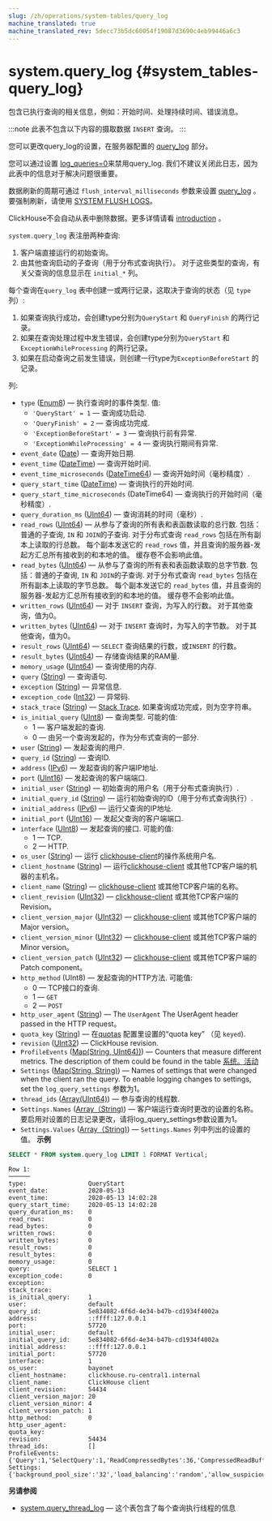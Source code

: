 ```yaml
---
slug: /zh/operations/system-tables/query_log
machine_translated: true
machine_translated_rev: 5decc73b5dc60054f19087d3690c4eb99446a6c3
---
```


# system.query_log {#system_tables-query_log}

包含已执行查询的相关信息，例如：开始时间、处理持续时间、错误消息。

:::note
此表不包含以下内容的摄取数据 `INSERT` 查询。
:::

您可以更改query_log的设置，在服务器配置的 [query_log](../../operations/server-configuration-parameters/settings.md#server_configuration_parameters-query-log) 部分。

您可以通过设置 [log_queries=0](../../operations/settings/settings.md#settings-log-queries)来禁用query_log. 我们不建议关闭此日志，因为此表中的信息对于解决问题很重要。

数据刷新的周期可通过 `flush_interval_milliseconds` 参数来设置 [query_log](../../operations/server-configuration-parameters/settings.md#server_configuration_parameters-query-log) 。 要强制刷新，请使用 [SYSTEM FLUSH LOGS](../../sql-reference/statements/system.md#query_language-system-flush_logs)。

ClickHouse不会自动从表中删除数据。更多详情请看 [introduction](../../operations/system-tables/index.md#system-tables-introduction) 。

`system.query_log` 表注册两种查询:

1.  客户端直接运行的初始查询。
2.  由其他查询启动的子查询（用于分布式查询执行）。 对于这些类型的查询，有关父查询的信息显示在 `initial_*` 列。

每个查询在`query_log` 表中创建一或两行记录，这取决于查询的状态（见 `type` 列）:

1.  如果查询执行成功，会创建type分别为`QueryStart` 和 `QueryFinish` 的两行记录。
2.  如果在查询处理过程中发生错误，会创建type分别为`QueryStart` 和 `ExceptionWhileProcessing` 的两行记录。
3.  如果在启动查询之前发生错误，则创建一行type为`ExceptionBeforeStart` 的记录。

列:

-   `type` ([Enum8](../../sql-reference/data-types/enum.md)) — 执行查询时的事件类型. 值:
    -   `'QueryStart' = 1` — 查询成功启动.
    -   `'QueryFinish' = 2` — 查询成功完成.
    -   `'ExceptionBeforeStart' = 3` — 查询执行前有异常.
    -   `'ExceptionWhileProcessing' = 4` — 查询执行期间有异常.
-   `event_date` ([Date](../../sql-reference/data-types/date.md)) — 查询开始日期.
-   `event_time` ([DateTime](../../sql-reference/data-types/datetime.md)) — 查询开始时间.
-   `event_time_microseconds` ([DateTime64](../../sql-reference/data-types/datetime64.md)) — 查询开始时间（毫秒精度）.
-   `query_start_time` ([DateTime](../../sql-reference/data-types/datetime.md)) — 查询执行的开始时间.
-   `query_start_time_microseconds` (DateTime64) — 查询执行的开始时间（毫秒精度）.
-   `query_duration_ms` ([UInt64](../../sql-reference/data-types/int-uint.md#uint-ranges)) — 查询消耗的时间（毫秒）.
-   `read_rows` ([UInt64](../../sql-reference/data-types/int-uint.md#uint-ranges)) — 从参与了查询的所有表和表函数读取的总行数. 包括：普通的子查询,  `IN` 和 `JOIN`的子查询. 对于分布式查询 `read_rows` 包括在所有副本上读取的行总数。 每个副本发送它的 `read_rows` 值，并且查询的服务器-发起方汇总所有接收到的和本地的值。 缓存卷不会影响此值。
-   `read_bytes` ([UInt64](../../sql-reference/data-types/int-uint.md#uint-ranges)) — 从参与了查询的所有表和表函数读取的总字节数. 包括：普通的子查询,  `IN` 和 `JOIN`的子查询. 对于分布式查询 `read_bytes` 包括在所有副本上读取的字节总数。 每个副本发送它的 `read_bytes` 值，并且查询的服务器-发起方汇总所有接收到的和本地的值。 缓存卷不会影响此值。
-   `written_rows` ([UInt64](../../sql-reference/data-types/int-uint.md#uint-ranges)) — 对于 `INSERT` 查询，为写入的行数。 对于其他查询，值为0。
-   `written_bytes` ([UInt64](../../sql-reference/data-types/int-uint.md#uint-ranges)) — 对于 `INSERT` 查询时，为写入的字节数。 对于其他查询，值为0。
-   `result_rows` ([UInt64](../../sql-reference/data-types/int-uint.md#uint-ranges)) — `SELECT` 查询结果的行数，或`INSERT` 的行数。
-   `result_bytes` ([UInt64](../../sql-reference/data-types/int-uint.md#uint-ranges)) — 存储查询结果的RAM量.
-   `memory_usage` ([UInt64](../../sql-reference/data-types/int-uint.md#uint-ranges)) — 查询使用的内存.
-   `query` ([String](../../sql-reference/data-types/string.md)) — 查询语句.
-   `exception` ([String](../../sql-reference/data-types/string.md)) — 异常信息.
-   `exception_code` ([Int32](../../sql-reference/data-types/int-uint.md)) — 异常码.
-   `stack_trace` ([String](../../sql-reference/data-types/string.md)) — [Stack Trace](https://en.wikipedia.org/wiki/Stack_trace). 如果查询成功完成，则为空字符串。
-   `is_initial_query` ([UInt8](../../sql-reference/data-types/int-uint.md)) — 查询类型. 可能的值:
    -   1 — 客户端发起的查询.
    -   0 — 由另一个查询发起的，作为分布式查询的一部分.
-   `user` ([String](../../sql-reference/data-types/string.md)) — 发起查询的用户.
-   `query_id` ([String](../../sql-reference/data-types/string.md)) — 查询ID.
-   `address` ([IPv6](../../sql-reference/data-types/ipv6.md)) — 发起查询的客户端IP地址.
-   `port` ([UInt16](../../sql-reference/data-types/int-uint.md)) — 发起查询的客户端端口.
-   `initial_user` ([String](../../sql-reference/data-types/string.md)) — 初始查询的用户名（用于分布式查询执行）.
-   `initial_query_id` ([String](../../sql-reference/data-types/string.md)) — 运行初始查询的ID（用于分布式查询执行）.
-   `initial_address` ([IPv6](../../sql-reference/data-types/ipv6.md)) — 运行父查询的IP地址.
-   `initial_port` ([UInt16](../../sql-reference/data-types/int-uint.md)) — 发起父查询的客户端端口.
-   `interface` ([UInt8](../../sql-reference/data-types/int-uint.md)) — 发起查询的接口. 可能的值:
    -   1 — TCP.
    -   2 — HTTP.
-   `os_user` ([String](../../sql-reference/data-types/string.md)) — 运行 [clickhouse-client](../../interfaces/cli.md)的操作系统用户名.
-   `client_hostname` ([String](../../sql-reference/data-types/string.md)) — 运行[clickhouse-client](../../interfaces/cli.md) 或其他TCP客户端的机器的主机名。
-   `client_name` ([String](../../sql-reference/data-types/string.md)) — [clickhouse-client](../../interfaces/cli.md) 或其他TCP客户端的名称。
-   `client_revision` ([UInt32](../../sql-reference/data-types/int-uint.md)) — [clickhouse-client](../../interfaces/cli.md) 或其他TCP客户端的Revision。
-   `client_version_major` ([UInt32](../../sql-reference/data-types/int-uint.md)) — [clickhouse-client](../../interfaces/cli.md) 或其他TCP客户端的Major version。
-   `client_version_minor` ([UInt32](../../sql-reference/data-types/int-uint.md)) — [clickhouse-client](../../interfaces/cli.md) 或其他TCP客户端的Minor version。
-   `client_version_patch` ([UInt32](../../sql-reference/data-types/int-uint.md)) — [clickhouse-client](../../interfaces/cli.md) 或其他TCP客户端的Patch component。
-   `http_method` (UInt8) — 发起查询的HTTP方法. 可能值:
    -   0 — TCP接口的查询.
    -   1 — `GET`
    -   2 — `POST`
-   `http_user_agent` ([String](../../sql-reference/data-types/string.md)) — The `UserAgent` The UserAgent header passed in the HTTP request。
-   `quota_key` ([String](../../sql-reference/data-types/string.md)) — 在[quotas](../../operations/quotas.md) 配置里设置的“quota key” （见 `keyed`).
-   `revision` ([UInt32](../../sql-reference/data-types/int-uint.md)) — ClickHouse revision.
-   `ProfileEvents` ([Map(String, UInt64))](../../sql-reference/data-types/array.md)) — Counters that measure different metrics. The description of them could be found in the table [系统。活动](../../operations/system-tables/events.md#system_tables-events)
-   `Settings` ([Map(String, String)](../../sql-reference/data-types/array.md)) — Names of settings that were changed when the client ran the query. To enable logging changes to settings, set the `log_query_settings` 参数为1。
-   `thread_ids` ([Array(UInt64)](../../sql-reference/data-types/array.md)) — 参与查询的线程数.
-   `Settings.Names` ([Array（String)](../../sql-reference/data-types/array.md)) — 客户端运行查询时更改的设置的名称。 要启用对设置的日志记录更改，请将log_query_settings参数设置为1。
-   `Settings.Values` ([Array（String)](../../sql-reference/data-types/array.md)) — `Settings.Names` 列中列出的设置的值。
**示例**

``` sql
SELECT * FROM system.query_log LIMIT 1 FORMAT Vertical;
```

``` text
Row 1:
──────
type:                 QueryStart
event_date:           2020-05-13
event_time:           2020-05-13 14:02:28
query_start_time:     2020-05-13 14:02:28
query_duration_ms:    0
read_rows:            0
read_bytes:           0
written_rows:         0
written_bytes:        0
result_rows:          0
result_bytes:         0
memory_usage:         0
query:                SELECT 1
exception_code:       0
exception:
stack_trace:
is_initial_query:     1
user:                 default
query_id:             5e834082-6f6d-4e34-b47b-cd1934f4002a
address:              ::ffff:127.0.0.1
port:                 57720
initial_user:         default
initial_query_id:     5e834082-6f6d-4e34-b47b-cd1934f4002a
initial_address:      ::ffff:127.0.0.1
initial_port:         57720
interface:            1
os_user:              bayonet
client_hostname:      clickhouse.ru-central1.internal
client_name:          ClickHouse client
client_revision:      54434
client_version_major: 20
client_version_minor: 4
client_version_patch: 1
http_method:          0
http_user_agent:
quota_key:
revision:             54434
thread_ids:           []
ProfileEvents:        {'Query':1,'SelectQuery':1,'ReadCompressedBytes':36,'CompressedReadBufferBlocks':1,'CompressedReadBufferBytes':10,'IOBufferAllocs':1,'IOBufferAllocBytes':89,'ContextLock':15,'RWLockAcquiredReadLocks':1}
Settings:             {'background_pool_size':'32','load_balancing':'random','allow_suspicious_low_cardinality_types':'1','distributed_aggregation_memory_efficient':'1','skip_unavailable_shards':'1','log_queries':'1','max_bytes_before_external_group_by':'20000000000','max_bytes_before_external_sort':'20000000000','allow_introspection_functions':'1'}
```

**另请参阅**

-   [system.query_thread_log](../../operations/system-tables/query_thread_log.md#system_tables-query_thread_log) — 这个表包含了每个查询执行线程的信息
